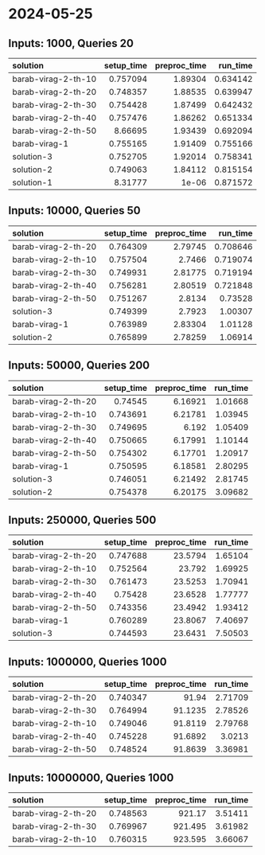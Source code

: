 # 2024-05-25

## Inputs: 1000, Queries 20

| solution            |   setup_time |   preproc_time |   run_time |
|:--------------------|-------------:|---------------:|-----------:|
| barab-virag-2-th-10 |     0.757094 |        1.89304 |   0.634142 |
| barab-virag-2-th-20 |     0.748357 |        1.88535 |   0.639947 |
| barab-virag-2-th-30 |     0.754428 |        1.87499 |   0.642432 |
| barab-virag-2-th-40 |     0.757476 |        1.86262 |   0.651334 |
| barab-virag-2-th-50 |     8.66695  |        1.93439 |   0.692094 |
| barab-virag-1       |     0.755165 |        1.91409 |   0.755166 |
| solution-3          |     0.752705 |        1.92014 |   0.758341 |
| solution-2          |     0.749063 |        1.84112 |   0.815154 |
| solution-1          |     8.31777  |        1e-06   |   0.871572 |

## Inputs: 10000, Queries 50

| solution            |   setup_time |   preproc_time |   run_time |
|:--------------------|-------------:|---------------:|-----------:|
| barab-virag-2-th-20 |     0.764309 |        2.79745 |   0.708646 |
| barab-virag-2-th-10 |     0.757504 |        2.7466  |   0.719074 |
| barab-virag-2-th-30 |     0.749931 |        2.81775 |   0.719194 |
| barab-virag-2-th-40 |     0.756281 |        2.80519 |   0.721848 |
| barab-virag-2-th-50 |     0.751267 |        2.8134  |   0.73528  |
| solution-3          |     0.749399 |        2.7923  |   1.00307  |
| barab-virag-1       |     0.763989 |        2.83304 |   1.01128  |
| solution-2          |     0.765899 |        2.78259 |   1.06914  |

## Inputs: 50000, Queries 200

| solution            |   setup_time |   preproc_time |   run_time |
|:--------------------|-------------:|---------------:|-----------:|
| barab-virag-2-th-20 |     0.74545  |        6.16921 |    1.01668 |
| barab-virag-2-th-10 |     0.743691 |        6.21781 |    1.03945 |
| barab-virag-2-th-30 |     0.749695 |        6.192   |    1.05409 |
| barab-virag-2-th-40 |     0.750665 |        6.17991 |    1.10144 |
| barab-virag-2-th-50 |     0.754302 |        6.17701 |    1.20917 |
| barab-virag-1       |     0.750595 |        6.18581 |    2.80295 |
| solution-3          |     0.746051 |        6.21492 |    2.81745 |
| solution-2          |     0.754378 |        6.20175 |    3.09682 |

## Inputs: 250000, Queries 500

| solution            |   setup_time |   preproc_time |   run_time |
|:--------------------|-------------:|---------------:|-----------:|
| barab-virag-2-th-20 |     0.747688 |        23.5794 |    1.65104 |
| barab-virag-2-th-10 |     0.752564 |        23.792  |    1.69925 |
| barab-virag-2-th-30 |     0.761473 |        23.5253 |    1.70941 |
| barab-virag-2-th-40 |     0.75428  |        23.6528 |    1.77777 |
| barab-virag-2-th-50 |     0.743356 |        23.4942 |    1.93412 |
| barab-virag-1       |     0.760289 |        23.8067 |    7.40697 |
| solution-3          |     0.744593 |        23.6431 |    7.50503 |

## Inputs: 1000000, Queries 1000

| solution            |   setup_time |   preproc_time |   run_time |
|:--------------------|-------------:|---------------:|-----------:|
| barab-virag-2-th-20 |     0.740347 |        91.94   |    2.71709 |
| barab-virag-2-th-30 |     0.764994 |        91.1235 |    2.78526 |
| barab-virag-2-th-10 |     0.749046 |        91.8119 |    2.79768 |
| barab-virag-2-th-40 |     0.745228 |        91.6892 |    3.0213  |
| barab-virag-2-th-50 |     0.748524 |        91.8639 |    3.36981 |

## Inputs: 10000000, Queries 1000

| solution            |   setup_time |   preproc_time |   run_time |
|:--------------------|-------------:|---------------:|-----------:|
| barab-virag-2-th-20 |     0.748563 |        921.17  |    3.51411 |
| barab-virag-2-th-30 |     0.769967 |        921.495 |    3.61982 |
| barab-virag-2-th-10 |     0.760315 |        923.595 |    3.66067 |